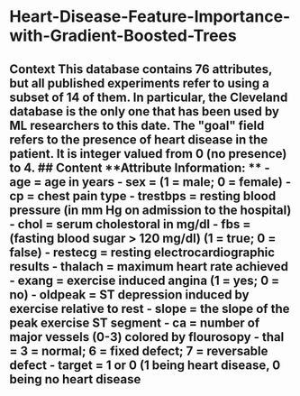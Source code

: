 # Heart-Disease-Feature-Importance-with-Gradient-Boosted-Trees
## Context This database contains 76 attributes, but all published experiments refer to using a subset of 14 of them. In particular, the Cleveland database is the only one that has been used by ML researchers to this date. The "goal" field refers to the presence of heart disease in the patient. It is integer valued from 0 (no presence) to 4.  ## Content  **Attribute Information: ** - age = age in years - sex = (1 = male; 0 = female) - cp = chest pain type - trestbps = resting blood pressure (in mm Hg on admission to the hospital) - chol = serum cholestoral in mg/dl - fbs = (fasting blood sugar > 120 mg/dl) (1 = true; 0 = false) - restecg = resting electrocardiographic results - thalach = maximum heart rate achieved - exang = exercise induced angina (1 = yes; 0 = no) - oldpeak = ST depression induced by exercise relative to rest - slope = the slope of the peak exercise ST segment - ca = number of major vessels (0-3) colored by flourosopy - thal = 3 = normal; 6 = fixed defect; 7 = reversable defect - target = 1 or 0 (1 being heart disease, 0 being no heart disease
